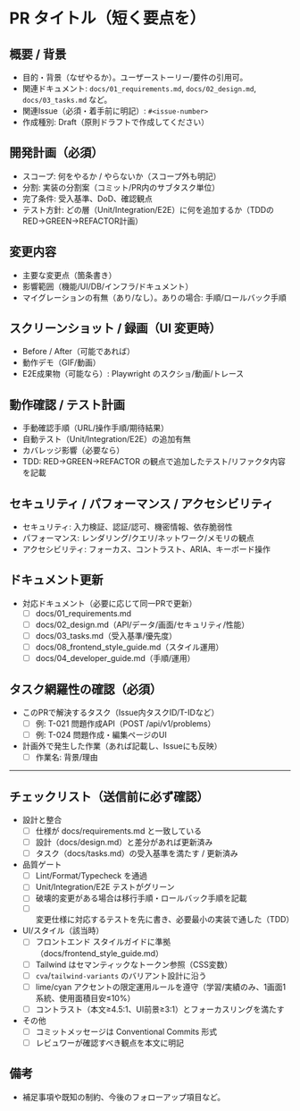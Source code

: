 # PR タイトル（短く要点を）

## 概要 / 背景
- 目的・背景（なぜやるか）。ユーザーストーリー/要件の引用可。
- 関連ドキュメント: `docs/01_requirements.md`, `docs/02_design.md`, `docs/03_tasks.md` など。
- 関連Issue（必須・着手前に明記）: `#<issue-number>`
- 作成種別: Draft（原則ドラフトで作成してください）

## 開発計画（必須）
- スコープ: 何をやるか / やらないか（スコープ外も明記）
- 分割: 実装の分割案（コミット/PR内のサブタスク単位）
- 完了条件: 受入基準、DoD、確認観点
- テスト方針: どの層（Unit/Integration/E2E）に何を追加するか（TDDのRED→GREEN→REFACTOR計画）

## 変更内容
- 主要な変更点（箇条書き）
- 影響範囲（機能/UI/DB/インフラ/ドキュメント）
- マイグレーションの有無（あり/なし）。ありの場合: 手順/ロールバック手順

## スクリーンショット / 録画（UI 変更時）
- Before / After（可能であれば）
- 動作デモ（GIF/動画）
 - E2E成果物（可能なら）: Playwright のスクショ/動画/トレース

## 動作確認 / テスト計画
- 手動確認手順（URL/操作手順/期待結果）
- 自動テスト（Unit/Integration/E2E）の追加有無
- カバレッジ影響（必要なら）
 - TDD: RED→GREEN→REFACTOR の観点で追加したテスト/リファクタ内容を記載

## セキュリティ / パフォーマンス / アクセシビリティ
- セキュリティ: 入力検証、認証/認可、機密情報、依存脆弱性
- パフォーマンス: レンダリング/クエリ/ネットワーク/メモリの観点
- アクセシビリティ: フォーカス、コントラスト、ARIA、キーボード操作

## ドキュメント更新
- 対応ドキュメント（必要に応じて同一PRで更新）
  - [ ] docs/01_requirements.md
  - [ ] docs/02_design.md（API/データ/画面/セキュリティ/性能）
  - [ ] docs/03_tasks.md（受入基準/優先度）
  - [ ] docs/08_frontend_style_guide.md（スタイル運用）
  - [ ] docs/04_developer_guide.md（手順/運用）

## タスク網羅性の確認（必須）
- このPRで解決するタスク（Issue内タスクID/T-IDなど）
  - [ ] 例: T-021 問題作成API（POST /api/v1/problems）
  - [ ] 例: T-024 問題作成・編集ページのUI
- 計画外で発生した作業（あれば記載し、Issueにも反映）
  - [ ] 作業名: 背景/理由

---

## チェックリスト（送信前に必ず確認）
- 設計と整合
  - [ ] 仕様が docs/requirements.md と一致している
  - [ ] 設計（docs/design.md）と差分があれば更新済み
  - [ ] タスク（docs/tasks.md）の受入基準を満たす / 更新済み
- 品質ゲート
  - [ ] Lint/Format/Typecheck を通過
  - [ ] Unit/Integration/E2E テストがグリーン
  - [ ] 破壊的変更がある場合は移行手順・ロールバック手順を記載
  - [ ] 変更仕様に対応するテストを先に書き、必要最小の実装で通した（TDD）
- UI/スタイル（該当時）
  - [ ] フロントエンド スタイルガイドに準拠（docs/frontend_style_guide.md）
  - [ ] Tailwind はセマンティックなトークン参照（CSS変数）
  - [ ] `cva`/`tailwind-variants` のバリアント設計に沿う
  - [ ] lime/cyan アクセントの限定運用ルールを遵守（学習/実績のみ、1画面1系統、使用面積目安≤10%）
  - [ ] コントラスト（本文≥4.5:1、UI前景≥3:1）とフォーカスリングを満たす
- その他
  - [ ] コミットメッセージは Conventional Commits 形式
  - [ ] レビュワーが確認すべき観点を本文に明記

## 備考
- 補足事項や既知の制約、今後のフォローアップ項目など。
